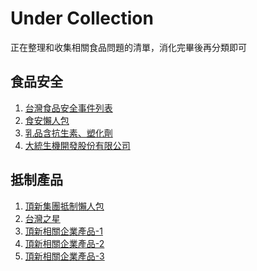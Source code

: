 Under Collection
==================

正在整理和收集相關食品問題的清單，消化完畢後再分類即可

食品安全
---------
1. [台灣食品安全事件列表](http://zh.wikipedia.org/wiki/%E5%8F%B0%E7%81%A3%E9%A3%9F%E5%93%81%E5%AE%89%E5%85%A8%E4%BA%8B%E4%BB%B6%E5%88%97%E8%A1%A8)
2. [食安懶人包](http://e-info.org.tw/taxonomy/term/41260)
3. [乳品含抗生素、塑化劑](http://news.ltn.com.tw/news/life/paper/732026)
4. [大統生機開發股份有限公司](http://www.buzzhand.com/post_169113.html)

抵制產品
---------
1. [頂新集團抵制懶人包](http://micnet.blogspot.com/2014/10/boycott-ting-hsin-group.html)
2. [台灣之星](http://goo.gl/et60oY)
3. [頂新相關企業產品-1](http://goo.gl/Ceiy6w)
4. [頂新相關企業產品-2](http://goo.gl/EmFqQJ)
5. [頂新相關企業產品-3](http://goo.gl/nJuaYg)
